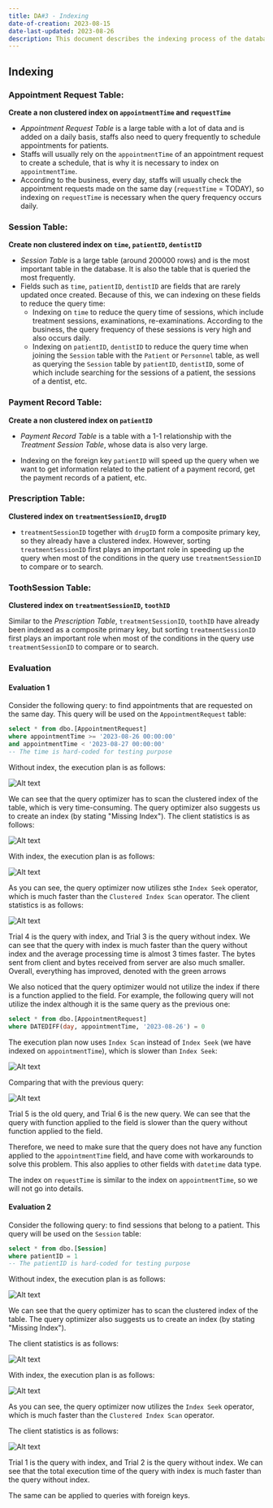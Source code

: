 ```yaml
---
title: DA#3 - Indexing
date-of-creation: 2023-08-15
date-last-updated: 2023-08-26
description: This document describes the indexing process of the database.
---
```


## Indexing 

### Appointment Request Table: 

**Create a non clustered index on `appointmentTime` and `requestTime`**

- *Appointment Request Table* is a large table with a lot of data and is added on a daily basis, staffs also need to query frequently to schedule appointments for patients.
- Staffs will usually rely on the `appointmentTime` of an appointment request to create a schedule, that is why it is necessary to index on `appointmentTime`.
- According to the business, every day, staffs will usually check the appointment requests made on the same day (`requestTime` = TODAY), so indexing on `requestTime` is necessary when the query frequency occurs daily.

### Session Table:

**Create non clustered index on `time`, `patientID`, `dentistID`**

- *Session Table* is a large table (around 200000 rows) and is the most important table in the database. It is also the table that is queried the most frequently.
- Fields such as `time`, `patientID`, `dentistID` are fields that are rarely updated once created. Because of this, we can indexing on these fields to reduce the query time:
  - Indexing on `time` to reduce the query time of sessions, which include treatment sessions, examinations, re-examinations. According to the business, the query frequency of these sessions is very high and also occurs daily.
  - Indexing on `patientID`, `dentistID` to reduce the query time when joining the `Session` table with the `Patient` or `Personnel` table, as well as querying the `Session` table by `patientID`, `dentistID`, some of which include searching for the sessions of a patient, the sessions of a dentist, etc.

### Payment Record Table:

**Create a non clustered index on `patientID`**

- *Payment Record Table* is a table with a 1-1 relationship with the *Treatment Session Table*, whose data is also very large.
- Indexing on the foreign key `patientID` will speed up the query when we want to get information related to the patient of a payment record, get the payment records of a patient, etc.

  <!-- hình minh chứng -->

### Prescription Table:

**Clustered index on `treatmentSessionID`, `drugID`**

- `treatmentSessionID` together with `drugID` form a composite primary key, so they already have a clustered index. However, sorting `treatmentSessionID` first plays an important role in speeding up the query when most of the conditions in the query use `treatmentSessionID` to compare or to search.

### ToothSession Table:

**Clustered index on `treatmentSessionID`, `toothID`**

Similar to the *Prescription Table*, `treatmentSessionID`, `toothID` have already been indexed as a composite primary key, but sorting `treatmentSessionID` first plays an important role when most of the conditions in the query use `treatmentSessionID` to compare or to search.

### Evaluation

#### Evaluation 1

Consider the following query: to find appointments that are requested on the same day. This query will be used on the `AppointmentRequest` table:

```sql
select * from dbo.[AppointmentRequest]
where appointmentTime >= '2023-08-26 00:00:00'
and appointmentTime < '2023-08-27 00:00:00'
-- The time is hard-coded for testing purpose
```

Without index, the execution plan is as follows:

![Alt text](../assets/index-1.png)

We can see that the query optimizer has to scan the clustered index of the table, which is very time-consuming. The query optimizer also suggests us to create an index (by stating "Missing Index").
The client statistics is as follows:

![Alt text](../assets/index-2.png)

With index, the execution plan is as follows:

![Alt text](../assets/index-3.png)

As you can see, the query optimizer now utilizes sthe `Index Seek` operator, which is much faster than the `Clustered Index Scan` operator.
The client statistics is as follows:

![Alt text](../assets/index-4.png)

Trial 4 is the query with index, and Trial 3 is the query without index. We can see that the query with index is much faster than the query without index and the average processing time is almost 3 times faster. The bytes sent from client and bytes received from server are also much smaller. Overall, everything has improved, denoted with the green arrows

We also noticed that the query optimizer would not utilize the index if there is a function applied to the field. For example, the following query will not utilize the index although it is the same query as the previous one:

```sql
select * from dbo.[AppointmentRequest]
where DATEDIFF(day, appointmentTime, '2023-08-26') = 0
```

The execution plan now uses `Index Scan` instead of `Index Seek` (we have indexed on `appointmentTime`), which is slower than `Index Seek`:

![Alt text](../assets/index-5.png)

Comparing that with the previous query:

![Alt text](../assets/index-6.png)

Trial 5 is the old query, and Trial 6 is the new query. We can see that the query with function applied to the field is slower than the query without function applied to the field.

Therefore, we need to make sure that the query does not have any function applied to the `appointmentTime` field, and have come with workarounds to solve this problem. This also applies to other fields with `datetime` data type.

The index on `requestTime` is similar to the index on `appointmentTime`, so we will not go into details.

#### Evaluation 2

Consider the following query: to find sessions that belong to a patient. This query will be used on the `Session` table:

```sql
select * from dbo.[Session]
where patientID = 1
-- The patientID is hard-coded for testing purpose
```

Without index, the execution plan is as follows:

![Alt text](../assets/index-7.png)

We can see that the query optimizer has to scan the clustered index of the table. The query optimizer also suggests us to create an index (by stating "Missing Index").

The client statistics is as follows:

![Alt text](../assets/index-8.png)

With index, the execution plan is as follows:

![Alt text](../assets/index-9.png)

As you can see, the query optimizer now utilizes the `Index Seek` operator, which is much faster than the `Clustered Index Scan` operator.

The client statistics is as follows:

![Alt text](../assets/index-10.png)

Trial 1 is the query with index, and Trial 2 is the query without index. We can see that the total execution time of the query with index is much faster than the query without index.

The same can be applied to queries with foreign keys.